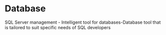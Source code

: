 # Database
SQL Server management - Intelligent tool for databases-Database tool that is tailored to suit specific needs of SQL developers
